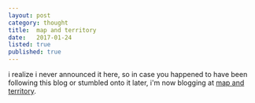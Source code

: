 ```yaml
---
layout: post
category: thought
title:  map and territory
date:   2017-01-24
listed: true
published: true
---
```


i realize i never announced it here, so in case you happened to have been following this blog or stumbled onto it later, i'm now blogging at [map and territory](http://mapandterritory.org/).
